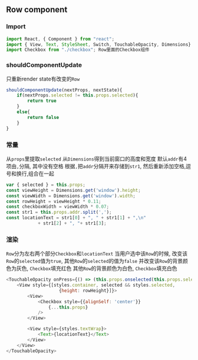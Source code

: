 ## Row component

### Import
```javascript
import React, { Component } from "react";
import { View, Text, StyleSheet, Switch, TouchableOpacity, Dimensions} from "react-native";
import Checkbox from "./checkbox"; Row里面的Checkbox组件
```



### shouldComponentUpdate
只重新render state有改变的`Row`
```javascript
shouldComponentUpdate(nextProps, nextState){
	if(nextProps.selected != this.props.selected){
		return true
	}
  	else{
		return false
	}
}
```



### 常量

从`props`里提取`selected`
从`Dimensions`得到当前窗口的高度和宽度
默认`addr`有4项由`,`分隔, 其中没有空格
根据`,`把`addr`分隔开来存储到`str1`, 然后重新添加空格,逗号和换行,组合在一起

```javascript
var { selected } = this.props;
const viewHeight = Dimensions.get('window').height;
const viewWidth = Dimensions.get('window').width;
const rowHeight = viewHeight * 0.11;
const checkboxWidth = viewWidth * 0.07;
const str1 = this.props.addr.split(',');
const locationText = str1[0] + ", " + str1[1] + ",\n"
			+ str1[2] + ", "+ str1[3];
```



### 渲染

`Row`分为左右两个部分`Checkbox`和`locationText`
当用户选中该`Row`的时候, 改变该`Row`的`selected`值为`true`, 其他`Row`的`selected`的值为`false`
并改变该`Row`的背景颜色为灰色, `Checkbox`填充红色
其他`Row`的背景颜色为白色, `Checkbox`填充白色


```javascript
<TouchableOpacity onPress={() => (this.props.onselected(this.props.selected))}>
	<View style={[styles.container, selected && styles.selected,
					{height: rowHeight}]}>
		<View>
			<Checkbox style={{alignSelf: 'center'}}
				{...this.props}
			/>
	    </View>

	    <View style={styles.textWrap}>
	    	<Text>{locationText}</Text>
	    </View>
	</View>
</TouchableOpacity>
```
